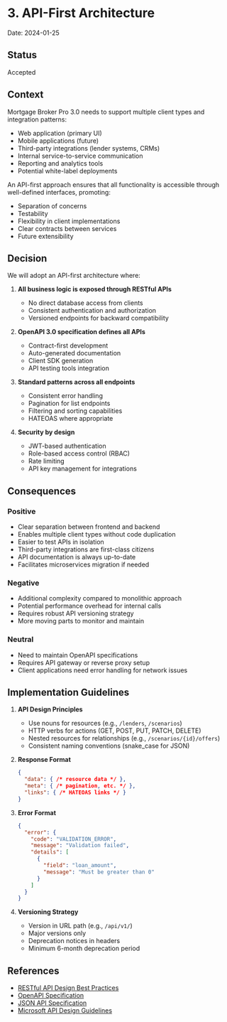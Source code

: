 # 3. API-First Architecture

Date: 2024-01-25

## Status

Accepted

## Context

Mortgage Broker Pro 3.0 needs to support multiple client types and integration patterns:

- Web application (primary UI)
- Mobile applications (future)
- Third-party integrations (lender systems, CRMs)
- Internal service-to-service communication
- Reporting and analytics tools
- Potential white-label deployments

An API-first approach ensures that all functionality is accessible through well-defined interfaces, promoting:
- Separation of concerns
- Testability
- Flexibility in client implementations
- Clear contracts between services
- Future extensibility

## Decision

We will adopt an API-first architecture where:

1. **All business logic is exposed through RESTful APIs**
   - No direct database access from clients
   - Consistent authentication and authorization
   - Versioned endpoints for backward compatibility

2. **OpenAPI 3.0 specification defines all APIs**
   - Contract-first development
   - Auto-generated documentation
   - Client SDK generation
   - API testing tools integration

3. **Standard patterns across all endpoints**
   - Consistent error handling
   - Pagination for list endpoints
   - Filtering and sorting capabilities
   - HATEOAS where appropriate

4. **Security by design**
   - JWT-based authentication
   - Role-based access control (RBAC)
   - Rate limiting
   - API key management for integrations

## Consequences

### Positive

- Clear separation between frontend and backend
- Enables multiple client types without code duplication
- Easier to test APIs in isolation
- Third-party integrations are first-class citizens
- API documentation is always up-to-date
- Facilitates microservices migration if needed

### Negative

- Additional complexity compared to monolithic approach
- Potential performance overhead for internal calls
- Requires robust API versioning strategy
- More moving parts to monitor and maintain

### Neutral

- Need to maintain OpenAPI specifications
- Requires API gateway or reverse proxy setup
- Client applications need error handling for network issues

## Implementation Guidelines

1. **API Design Principles**
   - Use nouns for resources (e.g., `/lenders`, `/scenarios`)
   - HTTP verbs for actions (GET, POST, PUT, PATCH, DELETE)
   - Nested resources for relationships (e.g., `/scenarios/{id}/offers`)
   - Consistent naming conventions (snake_case for JSON)

2. **Response Format**
   ```json
   {
     "data": { /* resource data */ },
     "meta": { /* pagination, etc. */ },
     "links": { /* HATEOAS links */ }
   }
   ```

3. **Error Format**
   ```json
   {
     "error": {
       "code": "VALIDATION_ERROR",
       "message": "Validation failed",
       "details": [
         {
           "field": "loan_amount",
           "message": "Must be greater than 0"
         }
       ]
     }
   }
   ```

4. **Versioning Strategy**
   - Version in URL path (e.g., `/api/v1/`)
   - Major versions only
   - Deprecation notices in headers
   - Minimum 6-month deprecation period

## References

- [RESTful API Design Best Practices](https://restfulapi.net/)
- [OpenAPI Specification](https://swagger.io/specification/)
- [JSON API Specification](https://jsonapi.org/)
- [Microsoft API Design Guidelines](https://github.com/microsoft/api-guidelines)
